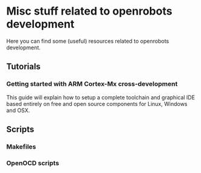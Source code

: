 Misc stuff related to openrobots development
============================================

Here you can find some (useful) resources related to openrobots development.

Tutorials
---------

### Getting started with ARM Cortex-Mx cross-development ###
This guide will explain how to setup a complete toolchain and graphical IDE based entirely on free and open source components for Linux, Windows and OSX.


Scripts
-------

### Makefiles ###


### OpenOCD scripts ###


